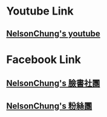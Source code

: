 # Youtube Link

## [NelsonChung's youtube](https://www.youtube.com/c/ChihchunChung/)

# Facebook Link

## [NelsonChung's 臉書社團](https://www.facebook.com/groups/973074249849904)

## [NelsonChung's 粉絲團](https://www.facebook.com/%E6%96%B0%E7%AB%B9%E7%AB%B9%E5%8C%97-%E8%88%8A%E9%9B%BB%E8%85%A6%E8%A8%AD%E5%82%99%E5%8D%87%E7%B4%9A%E5%85%8D%E8%B2%BB%E5%AE%89%E8%A3%9D-101328655240343)


